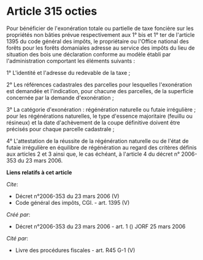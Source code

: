 # Article 315 octies

Pour bénéficier de l'exonération totale ou partielle de taxe foncière sur les propriétés non bâties prévue respectivement aux
1° bis et 1° ter de l'article 1395 du code général des impôts, le propriétaire ou l'Office national des forêts pour les
forêts domaniales adresse au service des impôts du lieu de situation des bois une déclaration conforme au modèle établi par
l'administration comportant les éléments suivants : 

1° L'identité et l'adresse du redevable de la taxe ; 

2° Les références cadastrales des parcelles pour lesquelles l'exonération est demandée et l'indication, pour chacune des
parcelles, de la superficie concernée par la demande d'exonération ; 

3° La catégorie d'exonération : régénération naturelle ou futaie irrégulière ; pour les régénérations naturelles, le type
d'essence majoritaire (feuillu ou résineux) et la date d'achèvement de la coupe définitive doivent être précisés pour chaque
parcelle cadastrale ; 

4° L'attestation de la réussite de la régénération naturelle ou de l'état de futaie irrégulière en équilibre de régénération
au regard des critères définis aux articles 2 et 3 ainsi que, le cas échéant, à l'article 4 du décret n° 2006-353 du 23 mars
2006.

**Liens relatifs à cet article**

_Cite_:

  - Décret n°2006-353 du 23 mars 2006 (V)
  - Code général des impôts, CGI. - art. 1395 (V)

_Créé par_:

  - Décret n°2006-353 du 23 mars 2006 - art. 1 () JORF 25 mars 2006

_Cité par_:

  - Livre des procédures fiscales - art. R45 G-1 (V)
